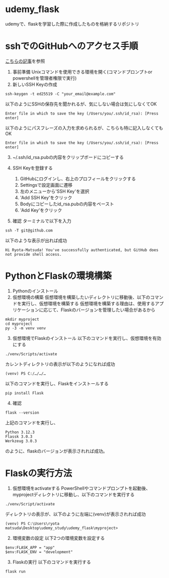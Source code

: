 # udemy_flask
udemyで、flaskを学習した際に作成したものを格納するリポジトリ

# sshでのGitHubへのアクセス手順
[こちらの記事](https://qiita.com/suthio/items/2760e4cff0e185fe2db9)を参照
1. 事前準備
Unixコマンドを使用できる環境を開く(コマンドプロンプトor powershellを管理者権限で実行)
2.  新しいSSH Keyの作成
~~~
ssh-keygen -t ed25519 -C "your_email@example.com"
~~~
以下のようにSSHの保存先を聞かれるが、気にしない場合は気にしなくてOK
~~~
Enter file in which to save the key (/Users/you/.ssh/id_rsa): [Press enter]
~~~

以下のようにパスフレーズの入力を求められるが、こちらも特に記入しなくてもOK
~~~
Enter file in which to save the key (/Users/you/.ssh/id_rsa): [Press enter]
~~~

3. ~/.ssh/id_rsa.pubの内容をクリップボードにコピーする

4. SSH Keyを登録する
    1. GitHubにログインし、右上のプロフィールをクリックする
    2. Settingsで設定画面に遷移
    3. 左のメニューから'SSH Key'を選択
    4. 'Add SSH Key'をクリック
    5. Bodyにコピーしたid_rsa.pubの内容をペースト
    6. 'Add Key'をクリック

5. 確認
ターミナルで以下を入力
~~~
ssh -T git@github.com
~~~

以下のような表示が出れば成功
~~~
Hi Ryota-Matsuda! You've successfully authenticated, but GitHub does not provide shell access.
~~~

# PythonとFlaskの環境構築
1. Pythonのインストール
2. 仮想環境の構築
仮想環境を構築したいディレクトリに移動後、以下のコマンドを実行し、仮想環境を構築する
仮想環境を構築する理由は、使用するアプリケーションに応じて、Flaskのバージョンを管理したい場合があるから
~~~
mkdir myproject
cd myproject
py -3 -m venv venv
~~~
3. 仮想環境でFlaskのインストール
以下のコマンドを実行し、仮想環境を有効にする
~~~
./venv/Scripts/activate
~~~
カレントディレクトリの表示が以下のようになれば成功
~~~
(venv) PS C:/…/…/…
~~~

以下のコマンドを実行し、Flaskをインストールする
~~~
pip install Flask
~~~

4. 確認
~~~
flask --version
~~~
上記のコマンドを実行し、

~~~
Python 3.12.3
Flassk 3.0.3
Werkzeug 3.0.3
~~~
のように、flaskのバージョンが表示されれば成功。

# Flaskの実行方法
1. 仮想環境をactivateする
PowerShellやコマンドプロンプトを起動後、myprojectディレクトリに移動し、以下のコマンドを実行する
~~~
./venv/Script/activate
~~~

ディレクトリの表示が、以下のように左端に(venv)が表示されれば成功
~~~
(venv) PS C:\Users\ryota matsuda\Desktop\udemy_study\udemy_flask\myproject>
~~~

2. 環境変数の設定
以下2つの環境変数を設定する
~~~
$env:FLASK_APP = "app"
$env:FLASK_ENV = "development"
~~~

3. Flaskの実行
以下のコマンドを実行する
~~~
flask run
~~~